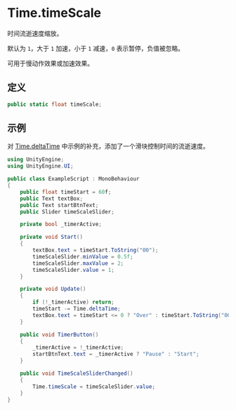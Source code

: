 # Time.timeScale

时间流逝速度缩放。

默认为 `1`，大于 `1` 加速，小于 `1` 减速，`0` 表示暂停，负值被忽略。

可用于慢动作效果或加速效果。

## 定义

```csharp
public static float timeScale;
```

## 示例

对 [Time.deltaTime](./deltaTime.md) 中示例的补充，添加了一个滑块控制时间的流逝速度。

```csharp
using UnityEngine;
using UnityEngine.UI;

public class ExampleScript : MonoBehaviour
{
    public float timeStart = 60f;
    public Text textBox;
    public Text startBtnText;
    public Slider timeScaleSlider;

    private bool _timerActive;

    private void Start()
    {
        textBox.text = timeStart.ToString("00");
        timeScaleSlider.minValue = 0.5f;
        timeScaleSlider.maxValue = 2;
        timeScaleSlider.value = 1;
    }

    private void Update()
    {
        if (!_timerActive) return;
        timeStart -= Time.deltaTime;
        textBox.text = timeStart <= 0 ? "Over" : timeStart.ToString("00");
    }

    public void TimerButton()
    {
        _timerActive = !_timerActive;
        startBtnText.text = _timerActive ? "Pause" : "Start";
    }

    public void TimeScaleSliderChanged()
    {
        Time.timeScale = timeScaleSlider.value;
    }
}
```